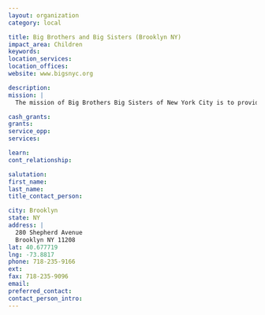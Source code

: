 ```yaml
---
layout: organization
category: local

title: Big Brothers and Big Sisters (Brooklyn NY)
impact_area: Children
keywords: 
location_services: 
location_offices: 
website: www.bigsnyc.org

description: 
mission: |
  The mission of Big Brothers Big Sisters of New York City is to provide mentors to all children who need caring adult role models--special friends who can help expand their horizons, realize their potential and enrich their futures--changing their lives. We seek to train community organizations in every neighborhood, empowering them to establish their own mentoring programs.

cash_grants: 
grants: 
service_opp: 
services: 

learn: 
cont_relationship: 

salutation: 
first_name: 
last_name: 
title_contact_person: 

city: Brooklyn
state: NY
address: |
  280 Shepherd Avenue     
  Brooklyn NY 11208
lat: 40.677719
lng: -73.8817
phone: 718-235-9166
ext: 
fax: 718-235-9096
email: 
preferred_contact: 
contact_person_intro: 
---
```

